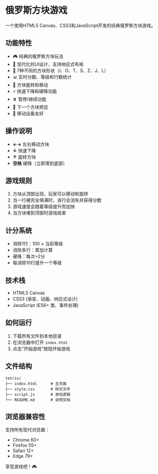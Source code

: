 # 俄罗斯方块游戏

一个使用HTML5 Canvas、CSS3和JavaScript开发的经典俄罗斯方块游戏。

## 功能特性

- 🎮 经典的俄罗斯方块玩法
- 🎨 现代化的UI设计，支持响应式布局
- 🎯 7种不同的方块形状（I、O、T、S、Z、J、L）
- 📊 实时分数、等级和行数统计
- 🔄 方块旋转和移动
- ⚡ 快速下降和硬降功能
- ⏸️ 暂停/继续功能
- 🎯 下一个方块预览
- 📱 移动设备友好

## 操作说明

- **←→** 左右移动方块
- **↓** 快速下降
- **↑** 旋转方块
- **空格** 硬降（立即落到底部）

## 游戏规则

1. 方块从顶部出现，玩家可以移动和旋转
2. 当一行被完全填满时，该行会消失并获得分数
3. 游戏速度会随着等级提升而加快
4. 当方块堆到顶部时游戏结束

## 计分系统

- 消除1行：100 × 当前等级
- 消除多行：累加计算
- 硬降：每次+2分
- 每消除10行提升一个等级

## 技术栈

- HTML5 Canvas
- CSS3 (渐变、动画、响应式设计)
- JavaScript (ES6+ 类、事件处理)

## 如何运行

1. 下载所有文件到本地目录
2. 在浏览器中打开 `index.html`
3. 点击"开始游戏"按钮开始游戏

## 文件结构

```
tetris/
├── index.html      # 主页面
├── style.css       # 样式文件
├── script.js       # 游戏逻辑
└── README.md       # 说明文档
```

## 浏览器兼容性

支持所有现代浏览器：
- Chrome 60+
- Firefox 55+
- Safari 12+
- Edge 79+

享受游戏吧！🎮
